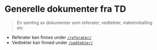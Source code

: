 # Generelle dokumenter fra TD
> En samling av dokumenter som referater, vedtekter, møteinnkalling etc

* Referater kan finnes under [`/referater/`](./referater/)
* Vedtekter kan finned under [`/vedtekter/`](./vedtekter/)



